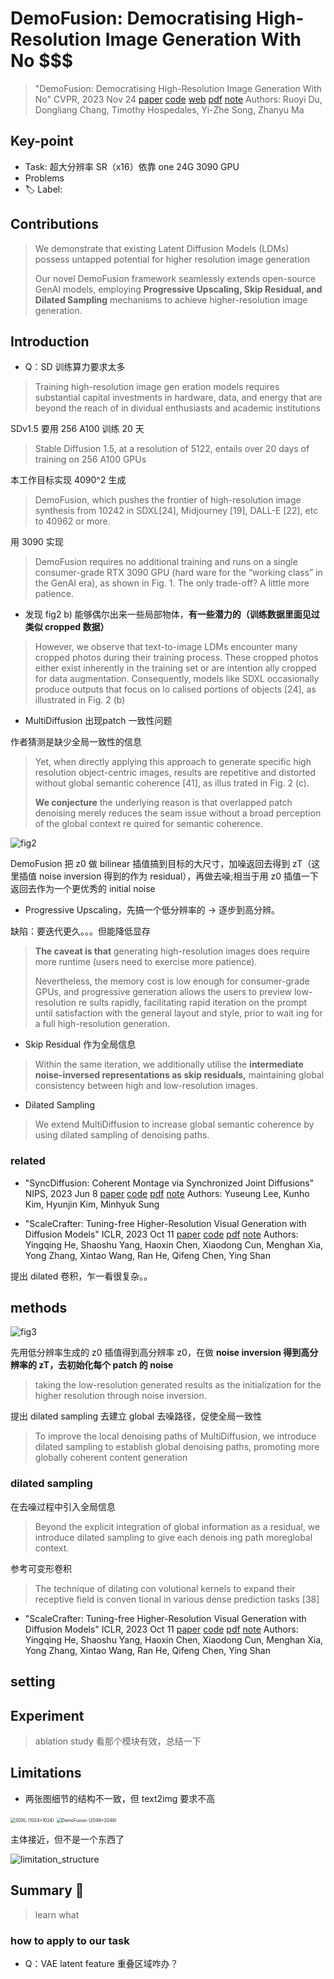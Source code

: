 # DemoFusion: Democratising High-Resolution Image Generation With No $$$

> "DemoFusion: Democratising High-Resolution Image Generation With No" CVPR, 2023 Nov 24
> [paper](http://arxiv.org/abs/2311.16973v2) [code](https://github.com/PRIS-CV/DemoFusion) [web](https://ruoyidu.github.io/demofusion/demofusion.html) [pdf](./2023_11_CVPR_DemoFusion--Democratising-High-Resolution-Image-Generation-With-No.pdf) [note](./2023_11_CVPR_DemoFusion--Democratising-High-Resolution-Image-Generation-With-No_Note.md)
> Authors: Ruoyi Du, Dongliang Chang, Timothy Hospedales, Yi-Zhe Song, Zhanyu Ma

## Key-point

- Task: 超大分辨率 SR（x16）依靠 one 24G 3090 GPU
- Problems
- :label: Label:

## Contributions

> We demonstrate that existing Latent Diffusion Models (LDMs) possess untapped potential for higher resolution image generation
>
> Our novel DemoFusion framework seamlessly extends open-source GenAI models, employing **Progressive Upscaling, Skip Residual, and Dilated Sampling** mechanisms to achieve higher-resolution image generation.



## Introduction

- Q：SD 训练算力要求太多

> Training high-resolution image gen eration models requires substantial capital investments in hardware, data, and energy that are beyond the reach of in dividual enthusiasts and academic institutions

SDv1.5 要用 256 A100 训练 20 天

>  Stable Diffusion 1.5, at a resolution of 5122, entails over 20 days of training on 256 A100 GPUs



本工作目标实现 4090^2 生成

> DemoFusion, which pushes the frontier of high-resolution image synthesis from 10242 in SDXL[24], Midjourney [19], DALL-E [22], etc to 40962 or more. 

用 3090 实现

> DemoFusion requires no additional training and runs on a single consumer-grade RTX 3090 GPU (hard ware for the “working class” in the GenAI era), as shown in Fig. 1. The only trade-off? A little more patience.





- 发现 fig2 b) 能够偶尔出来一些局部物体，**有一些潜力的（训练数据里面见过类似 cropped 数据）**

> However, we observe that text-to-image LDMs encounter many cropped photos during their training process. These cropped photos either exist inherently in the training set or are intention ally cropped for data augmentation. Consequently, models like SDXL occasionally produce outputs that focus on lo calised portions of objects [24], as illustrated in Fig. 2 (b)

- MultiDiffusion 出现patch 一致性问题

作者猜测是缺少全局一致性的信息

> Yet, when directly applying this approach to generate specific high resolution object-centric images, results are repetitive and distorted without global semantic coherence [41], as illus trated in Fig. 2 (c).
>
> **We conjecture** the underlying reason is that overlapped patch denoising merely reduces the seam issue without a broad perception of the global context re quired for semantic coherence.

![fig2](docs/2023_11_CVPR_DemoFusion--Democratising-High-Resolution-Image-Generation-With-No_Note/fig2.png)



DemoFusion 把 z0 做 bilinear 插值搞到目标的大尺寸，加噪返回去得到 zT（这里插值 noise inversion 得到的作为 residual），再做去噪;相当于用 z0 插值一下返回去作为一个更优秀的 initial noise

- Progressive Upscaling，先搞一个低分辨率的 -> 逐步到高分辨。

缺陷：要迭代更久。。。但能降低显存

> **The caveat is that** generating high-resolution images does require more runtime (users need to exercise more patience).
>
> Nevertheless, the memory cost is low enough for consumer-grade GPUs, and progressive generation allows the users to preview low-resolution re sults rapidly, facilitating rapid iteration on the prompt until satisfaction with the general layout and style, prior to wait ing for a full high-resolution generation.

- Skip Residual 作为全局信息

> Within the same iteration, we additionally utilise the **intermediate noise-inversed representations as skip residuals,** maintaining global consistency between high and low-resolution images.

- Dilated Sampling

> We extend MultiDiffusion to increase global semantic coherence by using dilated sampling of denoising paths.



### related

- "SyncDiffusion: Coherent Montage via Synchronized Joint Diffusions" NIPS, 2023 Jun 8
  [paper](http://arxiv.org/abs/2306.05178v3) [code](https://syncdiffusion.github.io.) [pdf](./2023_06_NIPS_SyncDiffusion--Coherent-Montage-via-Synchronized-Joint-Diffusions.pdf) [note](./2023_06_NIPS_SyncDiffusion--Coherent-Montage-via-Synchronized-Joint-Diffusions_Note.md)
  Authors: Yuseung Lee, Kunho Kim, Hyunjin Kim, Minhyuk Sung



- "ScaleCrafter: Tuning-free Higher-Resolution Visual Generation with Diffusion Models" ICLR, 2023 Oct 11
  [paper](http://arxiv.org/abs/2310.07702v1) [code]() [pdf](./2023_10_ICLR_ScaleCrafter--Tuning-free-Higher-Resolution-Visual-Generation-with-Diffusion-Models.pdf) [note](./2023_10_ICLR_ScaleCrafter--Tuning-free-Higher-Resolution-Visual-Generation-with-Diffusion-Models_Note.md)
  Authors: Yingqing He, Shaoshu Yang, Haoxin Chen, Xiaodong Cun, Menghan Xia, Yong Zhang, Xintao Wang, Ran He, Qifeng Chen, Ying Shan

提出 dilated 卷积，乍一看很复杂。。



## methods

![fig3](docs/2023_11_CVPR_DemoFusion--Democratising-High-Resolution-Image-Generation-With-No_Note/fig3.png)

先用低分辨率生成的 z0 插值得到高分辨率 z0，在做 **noise inversion 得到高分辨率的 zT，去初始化每个 patch 的 noise**

> taking the low-resolution generated results as the initialization for the higher resolution through noise inversion. 

提出 dilated sampling 去建立 global 去噪路径，促使全局一致性

> To improve the local denoising paths of MultiDiffusion, we introduce dilated sampling to establish global denoising paths, promoting more globally coherent content generation



### dilated sampling

在去噪过程中引入全局信息

> Beyond the explicit integration of global information as a residual, we introduce dilated sampling to give each denois ing path moreglobal context.

参考可变形卷积

> The technique of dilating con volutional kernels to expand their receptive field is conven tional in various dense prediction tasks [38]

- "ScaleCrafter: Tuning-free Higher-Resolution Visual Generation with Diffusion Models" ICLR, 2023 Oct 11
  [paper](http://arxiv.org/abs/2310.07702v1) [code]() [pdf](./2023_10_ICLR_ScaleCrafter--Tuning-free-Higher-Resolution-Visual-Generation-with-Diffusion-Models.pdf) [note](./2023_10_ICLR_ScaleCrafter--Tuning-free-Higher-Resolution-Visual-Generation-with-Diffusion-Models_Note.md)
  Authors: Yingqing He, Shaoshu Yang, Haoxin Chen, Xiaodong Cun, Menghan Xia, Yong Zhang, Xintao Wang, Ran He, Qifeng Chen, Ying Shan





## setting

## Experiment

> ablation study 看那个模块有效，总结一下

## Limitations

- 两张图细节的结构不一致，但 text2img 要求不高

<img src="https://ruoyidu.github.io/demofusion/figures/sample8_sdxl.jpg" alt="SDXL (1024×1024)" style="zoom:50%;" />



<img src="https://ruoyidu.github.io/demofusion/figures/sample8_demofusion.jpg" alt="DemoFusion (2048×2048)" style="zoom:50%;" />



主体接近，但不是一个东西了

![limitation_structure](docs/2023_11_CVPR_DemoFusion--Democratising-High-Resolution-Image-Generation-With-No_Note/limitation_structure.png)

## Summary :star2:

> learn what

### how to apply to our task

- Q：VAE latent feature 重叠区域咋办？

